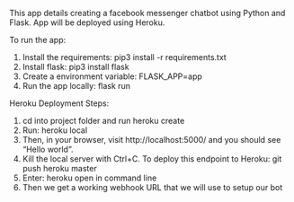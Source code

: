 This app details creating a facebook messenger chatbot using Python and Flask. App will be deployed using Heroku.

To run the app:
1. Install the requirements: pip3 install -r requirements.txt
2. Install flask: pip3 install flask
3. Create a environment variable: FLASK_APP=app
3. Run the app locally: flask run


Heroku Deployment Steps:
1. cd into project folder and run heroku create
2. Run: heroku local
3. Then, in your browser, visit http://localhost:5000/ and you should see “Hello world”.
4. Kill the local server with Ctrl+C. To deploy this endpoint to Heroku: git push heroku master
5. Enter: heroku open in command line
6. Then we get a working webhook URL that we will use to setup our bot
